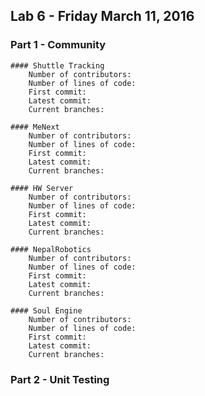 ## Lab 6 - Friday March 11, 2016

### Part 1 - Community

	#### Shuttle Tracking
		Number of contributors:  
		Number of lines of code:  
		First commit:  
		Latest commit:  
		Current branches:  

	#### MeNext
		Number of contributors:  
		Number of lines of code:  
		First commit:  
		Latest commit:  
		Current branches:  

	#### HW Server
		Number of contributors:  
		Number of lines of code:  
		First commit:  
		Latest commit:  
		Current branches:  

	#### NepalRobotics
		Number of contributors:  
		Number of lines of code:  
		First commit:  
		Latest commit:  
		Current branches:  

	#### Soul Engine
		Number of contributors:  
		Number of lines of code:  
		First commit:  
		Latest commit:  
		Current branches:  

### Part 2 - Unit Testing
